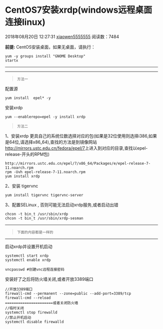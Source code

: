 # CentOS7安装xrdp(windows远程桌面连接linux)

2018年08月20日 12:27:31 [xiaowen5555555](https://me.csdn.net/sgrrmswtvt) 阅读数：7484

**前提:** 
CentOS安装桌面，如果无桌面，请执行：

```
yum -y groups install "GNOME Desktop"
startx

```

------

------

> `方法一`

配置源

```
yum install  epel* -y

```

安装xrdp

```
yum --enablerepo=epel -y install xrdp

```

> `方法二`

1、安装xrdp 
更具自己的系统位数选择对应的包(如果是32位使用则选择i386,如果是64位,请选择x86_64),查找的方法是到镜像网站<http://mirrors.ustc.edu.cn/fedora/epel/7>上进入到对应的目录,查找以epel-release-开头的RPM包)

```
http://mirrors.ustc.edu.cn/epel/7/x86_64/Packages/e/epel-release-7-11.noarch.rpm
rpm -Uvh epel-release-7-11.noarch.rpm
yum install xrdp

```

2、安装 tigervnc

```
yum install tigervnc tigervnc-server

```

3、配置SELinux , 否则可能无法启动xrdp服务,或者启动出错

```
chcon -t bin_t /usr/sbin/xrdp
chcon -t bin_t /usr/sbin/xrdp-sesman

```

------

> `下面的内容都是一样的`

------

启动xrdp并设置开机启动

```
systemctl start xrdp
systemctl enable xrdp

vncpasswd #创建vnc远程连接密码

```

安装好了之后将防火墙关闭,或者开放3389端口

```
//开放3389端口
firewall-cmd --permanent --zone=public --add-port=3389/tcp
firewall-cmd --reload
======================或者关闭防火墙
//临时关闭
systemctl stop firewalld
//禁止开机启动
systemctl disable firewalld
```